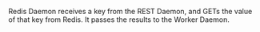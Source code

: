 Redis Daemon receives a key from the REST Daemon, and GETs the value
of that key from Redis. It passes the results to the Worker Daemon.
